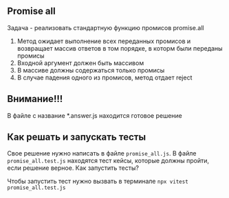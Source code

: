 ## Promise all

Задача - реализовать стандартную функцию промисов promise.all

1. Метод ожидает выполнение всех переданных промисов и возвращает массив ответов в том порядке, в которм были переданы промисы
2. Входной аргумент должен быть массивом
3. В массиве должны содержаться только промисы
4. В случае падения одного из промисов, метод отдает reject

## Внимание!!!

В файле с название *.answer.js находится готовое решение

## Как решать и запускать тесты

Свое решение нужно написать в файле `promise_all.js`.
В файле `promise_all.test.js` находятся тест кейсы, которые должны пройти, если решение верное.
Как запустить тесты?

Чтобы запустить тест нужно вызвать в терминале
`npx vitest promise_all.test.js`